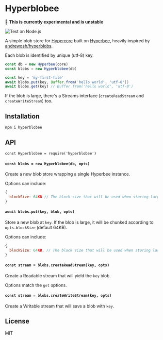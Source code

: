 # Hyperblobee

:construction: **This is currently experimental and is unstable**

![Test on Node.js](https://github.com/gmaclennan/hyperblobee/workflows/Test%20on%20Node.js/badge.svg)

A simple blob store for [Hypercore](https://github.com/hypercore-protocol/hypercore-next) built on [Hyperbee](https://github.com/hypercore-protocol/hyperbee), heavily inspired by [andrewosh/hyperblobs](https://github.com/andrewosh/hyperblobs).

Each blob is identified by unique (utf-8) key.

```js
const db = new Hyperbee(core)
const blobs = new Hyperblobee(db)

const key = 'my-first-file'
await blobs.put(key, Buffer.from('hello world', 'utf-8'))
await blobs.get(key) // Buffer.from('hello world', 'utf-8')
```

If the blob is large, there's a Streams interface (`createReadStream` and `createWriteStream`) too.

## Installation

```
npm i hyperblobee
```

## API

`const Hyperblobee = require('hyperblobee')`

#### `const blobs = new Hyperblobee(db, opts)`

Create a new blob store wrapping a single Hyperbee instance.

Options can include:

```js
{
  blockSize: 64KB // The block size that will be used when storing large blobs.
}
```

#### `await blobs.put(key, blob, opts)`

Store a new blob at `key`. If the blob is large, it will be chunked according to `opts.blockSize` (default 64KB).

Options can include:

```js
{
  blockSize: 64KB, // The block size that will be used when storing large blobs.
}
```

#### `const stream = blobs.createReadStream(key, opts)`

Create a Readable stream that will yield the `key` blob.

Options match the `get` options.

#### `const stream = blobs.createWriteStream(key, opts)`

Create a Writable stream that will save a blob with `key`.

## License

MIT

